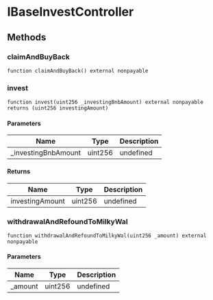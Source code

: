 # IBaseInvestController









## Methods

### claimAndBuyBack

```solidity
function claimAndBuyBack() external nonpayable
```






### invest

```solidity
function invest(uint256 _investingBnbAmount) external nonpayable returns (uint256 investingAmount)
```





#### Parameters

| Name | Type | Description |
|---|---|---|
| _investingBnbAmount | uint256 | undefined |

#### Returns

| Name | Type | Description |
|---|---|---|
| investingAmount | uint256 | undefined |

### withdrawalAndRefoundToMilkyWal

```solidity
function withdrawalAndRefoundToMilkyWal(uint256 _amount) external nonpayable
```





#### Parameters

| Name | Type | Description |
|---|---|---|
| _amount | uint256 | undefined |




